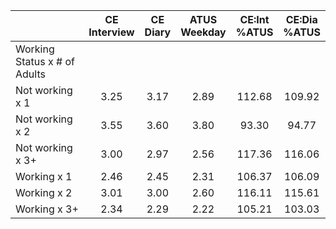 
|                      | CE<br>Interview |  CE<br>Diary | ATUS<br>Weekday | CE:Int<br>%ATUS | CE:Dia<br>%ATUS |
| -------------------- | :----------: | :----------: | :----------: | :----------: | :----------: |
| Working Status x # of Adults |              |              |              |              |              |
| Not working x 1      |         3.25 |         3.17 |         2.89 |       112.68 |       109.92 |
| Not working x 2      |         3.55 |         3.60 |         3.80 |        93.30 |        94.77 |
| Not working x 3+     |         3.00 |         2.97 |         2.56 |       117.36 |       116.06 |
| Working x 1          |         2.46 |         2.45 |         2.31 |       106.37 |       106.09 |
| Working x 2          |         3.01 |         3.00 |         2.60 |       116.11 |       115.61 |
| Working x 3+         |         2.34 |         2.29 |         2.22 |       105.21 |       103.03 |

